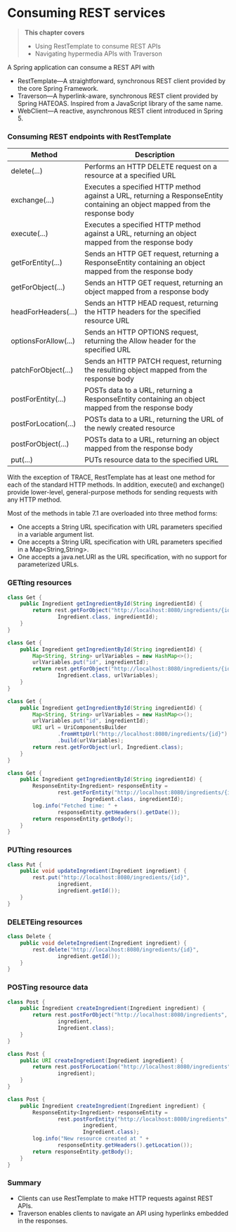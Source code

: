 # Consuming REST services

> **This chapter covers**
> - Using RestTemplate to consume REST APIs
> - Navigating hypermedia APIs with Traverson

A Spring application can consume a REST API with

- RestTemplate—A straightforward, synchronous REST client provided by the core Spring Framework.
- Traverson—A hyperlink-aware, synchronous REST client provided by Spring HATEOAS. Inspired from a JavaScript library of
  the same name.
- WebClient—A reactive, asynchronous REST client introduced in Spring 5.

### Consuming REST endpoints with RestTemplate

| Method | Description |
|  ----  | ----  |
|delete(...) |Performs an HTTP DELETE request on a resource at a specified URL
|exchange(...) |Executes a specified HTTP method against a URL, returning a ResponseEntity containing an object mapped from the response body
|execute(...) |Executes a specified HTTP method against a URL, returning an object mapped from the response body
|getForEntity(...)|Sends an HTTP GET request, returning a ResponseEntity containing an object mapped from the response body
|getForObject(...)|Sends an HTTP GET request, returning an object mapped from a response body
|headForHeaders(...)|Sends an HTTP HEAD request, returning the HTTP headers for the specified resource URL
|optionsForAllow(...)|Sends an HTTP OPTIONS request, returning the Allow header for the specified URL
|patchForObject(...)|Sends an HTTP PATCH request, returning the resulting object mapped from the response body
|postForEntity(...)|POSTs data to a URL, returning a ResponseEntity containing an object mapped from the response body
|postForLocation(...)|POSTs data to a URL, returning the URL of the newly created resource
|postForObject(...)|POSTs data to a URL, returning an object mapped from the response body
|put(...)|PUTs resource data to the specified URL

With the exception of TRACE, RestTemplate has at least one method for each of the standard HTTP methods. In addition,
execute() and exchange() provide lower-level, general-purpose methods for sending requests with any HTTP method.

Most of the methods in table 7.1 are overloaded into three method forms:

- One accepts a String URL specification with URL parameters specified in a variable argument list.
- One accepts a String URL specification with URL parameters specified in a Map<String,String>.
- One accepts a java.net.URI as the URL specification, with no support for parameterized URLs.

### GETting resources

```java
class Get {
    public Ingredient getIngredientById(String ingredientId) {
        return rest.getForObject("http://localhost:8080/ingredients/{id}",
                Ingredient.class, ingredientId);
    }
}
```

```java
class Get {
    public Ingredient getIngredientById(String ingredientId) {
        Map<String, String> urlVariables = new HashMap<>();
        urlVariables.put("id", ingredientId);
        return rest.getForObject("http://localhost:8080/ingredients/{id}",
                Ingredient.class, urlVariables);
    }
}
```

```java
class Get {
    public Ingredient getIngredientById(String ingredientId) {
        Map<String, String> urlVariables = new HashMap<>();
        urlVariables.put("id", ingredientId);
        URI url = UriComponentsBuilder
                .fromHttpUrl("http://localhost:8080/ingredients/{id}")
                .build(urlVariables);
        return rest.getForObject(url, Ingredient.class);
    }
}
```

```java
class Get {
    public Ingredient getIngredientById(String ingredientId) {
        ResponseEntity<Ingredient> responseEntity =
                rest.getForEntity("http://localhost:8080/ingredients/{id}",
                        Ingredient.class, ingredientId);
        log.info("Fetched time: " +
                responseEntity.getHeaders().getDate());
        return responseEntity.getBody();
    }
}
```

### PUTting resources

```java
class Put {
    public void updateIngredient(Ingredient ingredient) {
        rest.put("http://localhost:8080/ingredients/{id}",
                ingredient,
                ingredient.getId());
    }
}
```

### DELETEing resources

```java
class Delete {
    public void deleteIngredient(Ingredient ingredient) {
        rest.delete("http://localhost:8080/ingredients/{id}",
                ingredient.getId());
    }
}
```

### POSTing resource data

```java
class Post {
    public Ingredient createIngredient(Ingredient ingredient) {
        return rest.postForObject("http://localhost:8080/ingredients",
                ingredient,
                Ingredient.class);
    }
}
```

```java
class Post {
    public URI createIngredient(Ingredient ingredient) {
        return rest.postForLocation("http://localhost:8080/ingredients",
                ingredient);
    }
}
```

```java
class Post {
    public Ingredient createIngredient(Ingredient ingredient) {
        ResponseEntity<Ingredient> responseEntity =
                rest.postForEntity("http://localhost:8080/ingredients",
                        ingredient,
                        Ingredient.class);
        log.info("New resource created at " +
                responseEntity.getHeaders().getLocation());
        return responseEntity.getBody();
    }
}
```

### Summary

- Clients can use RestTemplate to make HTTP requests against REST APIs.
- Traverson enables clients to navigate an API using hyperlinks embedded in the responses.
